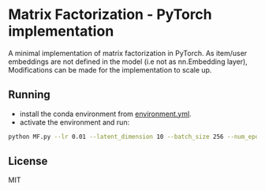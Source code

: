 # Matrix Factorization - PyTorch implementation
A minimal implementation of matrix factorization in PyTorch.
As item/user embeddings are not defined in the 
model (i.e not as nn.Embedding layer),
Modifications can be made for the implementation to scale up.

## Running
* install the conda environment from [environment.yml](environment.yml).
* activate the environment and run: 
```bash
python MF.py --lr 0.01 --latent_dimension 10 --batch_size 256 --num_epochs 30
```


## License
MIT